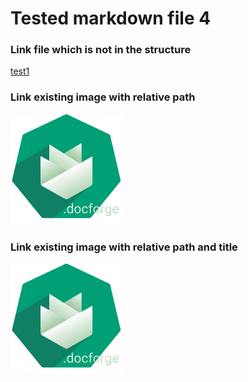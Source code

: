 # Tested markdown file 4

### Link file which is not in the structure
[test1](https://github.com/gardener/gardener/blob/v1.30.0/README.md)

### Link existing image with relative path
![test2](../../images/gardener-docforge-logo.png)

### Link existing image with relative path and title
![test3](./../../images/gardener-docforge-logo.png "gardener-docforge-logo")